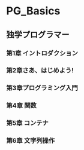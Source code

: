 # PG_Basics
## 独学プログラマー
### 第1章 イントロダクション
### 第2章さあ、はじめよう!
### 第3章プログラミング入門
### 第4章 関数
### 第5章 コンテナ
### 第6章 文字列操作 
